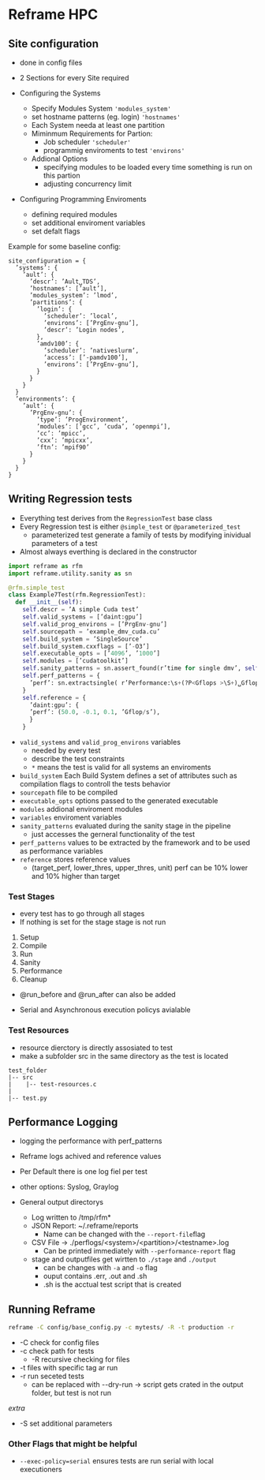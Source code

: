 # Reframe HPC 

## Site configuration 
+ done in config files 
+ 2 Sections for every Site required 
+ Configuring the Systems
  + Specify Modules System ```'modules_system'```
  + set hostname patterns (eg. login) ```'hostnames'```
  + Each System needa at least one partition
  + Miminmum Requirements for Partion:
    + Job scheduler ```'scheduler'```
    + programmig enviroments to test ```'environs'``` 
  + Addional Options
    + specifying modules to be loaded every time something is run on this partion
    + adjusting concurrency limit
  
+ Configuring Programming Enviroments
  + defining required modules
  + set additional enviroment variables
  + set defalt flags


Example for some baseline config:
```
site_configuration = { 
  ’systems’: {
    ’ault’: {
      ’descr’: ’Ault␣TDS’, 
      ’hostnames’: [’ault’], 
      ’modules_system’: ’lmod’, 
      ’partitions’: {
        ’login’: {
          ’scheduler’: ’local’, 
          ’environs’: [’PrgEnv-gnu’], 
          ’descr’: ’Login nodes’,
        }, 
        ’amdv100’: {
          ’scheduler’: ’nativeslurm’, 
          ’access’: [’-pamdv100’], 
          ’environs’: [’PrgEnv-gnu’],
        } 
      }
    }
  }
  ’environments’: { 
    ’ault’: {
      ’PrgEnv-gnu’: {
        ’type’: ’ProgEnvironment’,
        ’modules’: [’gcc’, ’cuda’, ’openmpi’], 
        ’cc’: ’mpicc’,
        ’cxx’: ’mpicxx’,
        ’ftn’: ’mpif90’
      } 
    } 
  } 
} 
```



## Writing Regression tests

+ Everything test derives from the ```RegressionTest``` base class 
+ Every Regression test is either ```@simple_test``` or ```@parameterized_test```
  + parameterized test generate a family of tests by modifying inividual parameters of a test
+ Almost always everthing is declared in the constructor

```python
import reframe as rfm
import reframe.utility.sanity as sn

@rfm.simple_test
class Example7Test(rfm.RegressionTest):
  def __init__(self):
    self.descr = ’A simple Cuda test’ 
    self.valid_systems = [’daint:gpu’] 
    self.valid_prog_environs = [’PrgEnv-gnu’] 
    self.sourcepath = ’example_dmv_cuda.cu’
    self.build_system = ’SingleSource’ 
    self.build_system.cxxflags = [’-O3’] 
    self.executable_opts = [’4096’, ’1000’] 
    self.modules = [’cudatoolkit’] 
    self.sanity_patterns = sn.assert_found(r’time for single dmv’, self.stdout) 
    self.perf_patterns = {
      ’perf’: sn.extractsingle( r’Performance:\s+(?P<Gflops >\S+)␣Gflop/s’, self.stdout, ’Gflops’, float)
    }
    self.reference = {
      ’daint:gpu’: {
      ’perf’: (50.0, -0.1, 0.1, ’Gflop/s’),
      } 
    }
```

+ ```valid_systems``` and ```valid_prog_environs``` variables
  + needed by every test 
  + describe the test constraints
  + ```*``` means the test is valid for all systems an enviroments
+ ```build_system``` Each Build System defines a set of attributes such as compilation flags to controll the tests behavior
+ ```sourcepath``` file to be compiled
+ ```executable_opts``` options passed to the generated executable
+ ```modules``` addional enviroment modules
+ ```variables``` enviroment variables
+ ```sanity_patterns``` evaluated during the sanity stage in the pipeline 
  + just accesses the gerneral functionality of the test 
+ ```perf_patterns``` values to be extracted by the framework and to be used as performance variables
+ ```reference``` stores reference values 
  + (target_perf, lower_thres, upper_thres, unit) perf can be 10% lower and 10% higher than target

### Test Stages 

+ every test has to go through all stages
+ If nothing is set for the stage stage is not run

1. Setup
2. Compile
3. Run
4. Sanity
5. Performance
6. Cleanup

+ @run_before and @run_after can also be added

+ Serial and Asynchronous execution policys avialable

### Test Resources

+ resource dierctory is directly assosiated to test 
+ make a subfolder src in the same directory as the test is located
```
test_folder
|-- src
|    |-- test-resources.c
|
|-- test.py
```

## Performance Logging

+ logging the performance with perf_patterns
+ Reframe logs achived and reference values
+ Per Default there is one log fiel per test
+ other options: Syslog, Graylog

+ General output directorys
  + Log written to /tmp/rfm*
  + JSON Report: ~/.reframe/reports
    + Name can be changed with the ```--report-file```flag
  + CSV File -> ./perflogs/\<system>/\<partition>/\<testname>.log
    + Can be printed immediately with ```--performance-report``` flag 
  + stage and outputfiles get wirtten to ```./stage``` and ```./output``` 
    + can be changes with ```-a``` and ```-o``` flag
    + ouput contains .err, .out and .sh 
    + .sh is the acctual test script that is created

## Running Reframe
```bash
reframe -C config/base_config.py -c mytests/ -R -t production -r
```
+ -C check for config files
+ -c check path for tests
  + -R recursive checking for files
+ -t files with specific tag ar run 
+ -r run seceted tests  
  + can be replaced with --dry-run -> script gets crated in the output folder, but test is not run 

*extra*
+ -S set additional parameters 

### Other Flags that might be helpful
+ ```--exec-policy=serial``` ensures tests are run serial with local executioners 
  